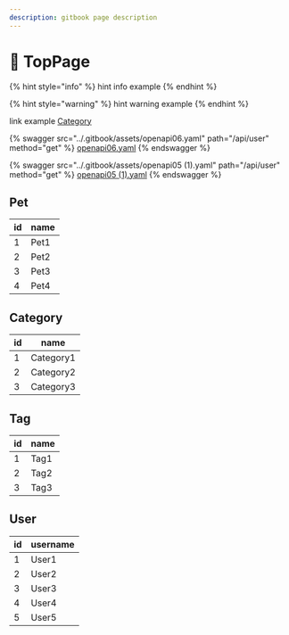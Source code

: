 ```yaml
---
description: gitbook page description
---
```


# 🐶 TopPage

{% hint style="info" %}
hint info example
{% endhint %}

{% hint style="warning" %}
hint warning example
{% endhint %}

link example [Category](./#category)



{% swagger src="../.gitbook/assets/openapi06.yaml" path="/api/user" method="get" %}
[openapi06.yaml](../.gitbook/assets/openapi06.yaml)
{% endswagger %}

{% swagger src="../.gitbook/assets/openapi05 (1).yaml" path="/api/user" method="get" %}
[openapi05 (1).yaml](<../.gitbook/assets/openapi05 (1).yaml>)
{% endswagger %}

## Pet

| id | name |
| -- | ---- |
| 1  | Pet1 |
| 2  | Pet2 |
| 3  | Pet3 |
| 4  | Pet4 |

## Category

| id | name      |
| -- | --------- |
| 1  | Category1 |
| 2  | Category2 |
| 3  | Category3 |

## Tag

| id | name |
| -- | ---- |
| 1  | Tag1 |
| 2  | Tag2 |
| 3  | Tag3 |

## User

| id | username |
| -- | -------- |
| 1  | User1    |
| 2  | User2    |
| 3  | User3    |
| 4  | User4    |
| 5  | User5    |
